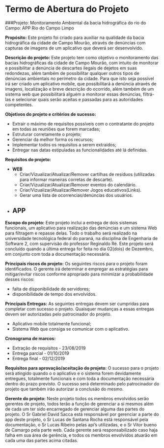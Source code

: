 # Termo de Abertura do Projeto

###Projeto: 
Monitoramento Ambiental da bacia hidrográfica do rio do Campo: APP Rio do Campo Limpo

**Propósito:** Este projeto foi criado para auxiliar na qualidade da bacia hidrográfica da cidade de Campo Mourão, através de denúncias com capturas de imagens de um aplicativo que deverá ser desenvolvido.

**Descrição do projeto:** Este projeto tem como objetivo o monitoramento das bacias hidrográficas da cidade de Campo Mourão, com intuito de monitorar e possibilitar a denúncia de descartes ilegais de dejetos em suas redondezas, além também de possibilitar qualquer outros tipos de denúncias ambientais no perímetro da cidade. Para que isto seja possível irá ser criado um aplicativo mobile, que possibilitará a denúncia através de imagens, localização e breve descrição do ocorrido, além também de um sistema web que possibilitará alguém a monitorar essas denúncias, filtrá-las e selecionar quais serão aceitas e passadas para as autoridades competentes.

**Objetivos do projeto e critérios de sucesso:** 
- Extrair o máximo de requisitos possíveis com o contratante do projeto em todas as reuniões que forem marcadas;
- Estruturar corretamente o projeto;
- Gerenciar da melhor forma os recursos;
- Implementar todos os requisitos a serem extraídos;
- Entregar nas datas estipuladas as funcionalidades até lá definidas.

**Requisitos do projeto:** 
  - **WEB**
    - Criar/Vizualizar/Atualizar/Remover cartilhas de resíduos (utilizadas para informar maneiras corretas de descarte).
    - Criar/Vizualizar/Atualizar/Remover eventos do calendário.
    - Criar/Vizualizar/Atualizar/Remover Jogos educativos(Links).
    - Gerar uma lista de ocorrencias/denúncias dos usuários.  
  - **APP**
    - 
**Escopo do projeto:** Este projeto inclui a entrega de dois sistemas funcionais, um aplicativo para realização das denúncias e um sistema Web para filtragem e repasse delas. Todo o trabalho será realizado na universidade tecnológica federal do paraná, na disciplina de Engenharia de Software 2, com supervisão do professor Reginaldo Ré. Este projeto será concluído quando a última entrega for feita no dia 02(dois) de Dezembro, em conjunto com toda a documentação necessária.

**Principais riscos do projeto:** Os seguintes riscos para o projeto foram identificados. O gerente irá determinar e empregar as estratégias para mitigar/evitar riscos conforme apropriado para minimizar a probabilidade desses riscos:

- falta de disponibilidade de servidores;
- disponibilidade de tempo dos envolvidos.

**Principais Entregas:** As seguintes entregas devem ser cumpridas para completar com sucesso o projeto. Quaisquer mudanças a essas entregas devem ser autorizadas pelo patrocinador do projeto.

- Aplicativo mobile totalmente funcional;
- Sistema Web que consiga se comunicar com o aplicativo.

**Cronograma de marcos:**
- Extração de requisitos - 23/08/2019
- Entrega parcial - 01/10/2019
- Entrega final - 02/12/2019

**Requisitos para aprovação/aceitação do projeto:**
O sucesso para o projeto será atingido quando o o aplicativo e o sistema forem devidamente entregues, totalmente funcionais e com toda a documentação necessária dentro do prazo previsto. O sucesso será determinado pelo patrocinador do projeto que também irão autorizar a conclusão do mesmo.

**Gerente do projeto:** Neste projeto todos os membros envolvidos serão gerentes de projeto, todos terão a função de gerenciar a si mesmos além de cada um ter sido encarregado de gerenciar alguma das partes do projeto. O Sr Gabriel David Sacca está responsável por gerenciar a parte do app deste projeto, o Sr Lucas de Santana Rocha está responsável pela documentação, o Sr Lucas Ribeiro pelas api’s utilizadas, e o Sr Vitor bueno de Camargo pela parte web. Cada gerente será responsabilizado caso haja falha em sua área de gerência, e todos os membros envolvidos atuarão em cada uma das partes acima citadas.
